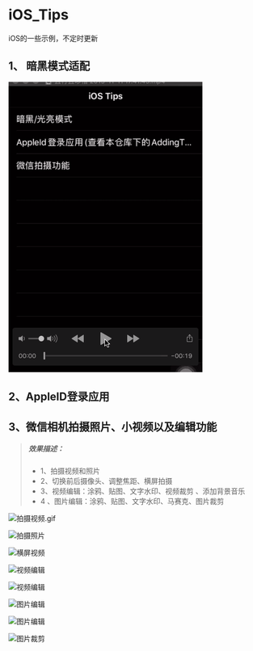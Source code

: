 # iOS_Tips
iOS的一些示例，不定时更新

## 1、 暗黑模式适配

  ![aasa](效果图/暗黑模式.gif)

## 2、AppleID登录应用

## 3、微信相机拍摄照片、小视频以及编辑功能

> ##### 效果描述：
> * 1、拍摄视频和照片
> * 2、切换前后摄像头、调整焦距、横屏拍摄
> * 3、视频编辑：涂鸦、贴图、文字水印、视频裁剪 、添加背景音乐
> * 4 、图片编辑：涂鸦、贴图、文字水印、马赛克、图片裁剪

 ![拍摄视频.gif](https://upload-images.jianshu.io/upload_images/1708447-0c93cbc1fd0222af.gif?imageMogr2/auto-orient/strip)

![拍摄照片](https://upload-images.jianshu.io/upload_images/1708447-866d269f0082e9dd.gif?imageMogr2/auto-orient/strip)

![横屏视频](https://upload-images.jianshu.io/upload_images/1708447-33596f9fbc0397cd.gif?imageMogr2/auto-orient/strip)

![视频编辑](https://upload-images.jianshu.io/upload_images/1708447-1bbac1cb783b3c58.gif?imageMogr2/auto-orient/strip)

![视频编辑](https://upload-images.jianshu.io/upload_images/1708447-c33db62c9deae6c4.gif?imageMogr2/auto-orient/strip)

![图片编辑](https://upload-images.jianshu.io/upload_images/1708447-7bc002a4c514695a.gif?imageMogr2/auto-orient/strip)

![图片编辑](https://upload-images.jianshu.io/upload_images/1708447-5f53acb267b67dcc.gif?imageMogr2/auto-orient/strip)

![图片裁剪](https://upload-images.jianshu.io/upload_images/1708447-fa99b90ec357da91.gif?imageMogr2/auto-orient/strip)
